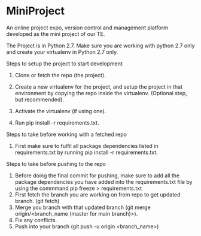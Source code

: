 # MiniProject
An online project expo, version control and management platform developed as the mini project of our TE.

The Project is in Python 2.7. Make sure you are working with python 2.7 only and create your virtualenv in Python 2.7 only.

Steps to setup the project to start development

1. Clone or fetch the repo (the project).
2. Create a new virtualenv for the project, and setup the project in that environment by copying the repo inside the virtualenv. 
   (Optional step, but recommended).

3. Activate the virtualenv (if using one).
4. Run pip install -r requirements.txt. 

Steps to take before working with a fetched repo

1. First make sure to fulfil all package dependencies listed in requirements.txt by running pip install -r requirements.txt.

Steps to take before pushing to the repo

1. Before doing the final commit for pushing, make sure to add all the package dependencies you have added into the requirements.txt file   	by using the commmand pip freeze > requirements.txt 
2. First fetch the branch you are working on from repo to get updated branch. (git fetch)
3. Merge you branch with that updated branch (git merge origin/<branch_name (master for main branch)>).
4. Fix any conflicts.
5. Push into your branch (git push -u origin <branch_name>)
